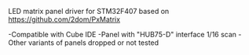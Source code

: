 LED matrix panel driver for STM32F407 based on https://github.com/2dom/PxMatrix

-Compatible with Cube IDE
-Panel with "HUB75-D" interface 1/16 scan
-Other variants of panels dropped or not tested

